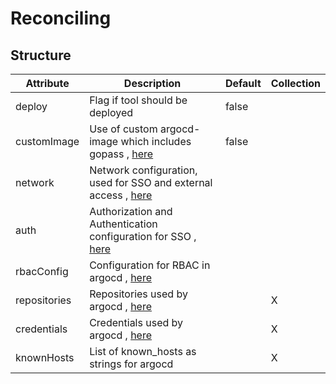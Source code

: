 # Reconciling 
 

## Structure 
 

| Attribute    | Description                                                                          | Default | Collection  |
| ------------ | ------------------------------------------------------------------------------------ | ------- | ----------  |
| deploy       | Flag if tool should be deployed                                                      |  false  |             |
| customImage  | Use of custom argocd-image which includes gopass , [here](CustomImage.md)            |  false  |             |
| network      | Network configuration, used for SSO and external access , [here](network/Network.md) |         |             |
| auth         | Authorization and Authentication configuration for SSO , [here](auth/Auth.md)        |         |             |
| rbacConfig   | Configuration for RBAC in argocd , [here](Rbac.md)                                   |         |             |
| repositories | Repositories used by argocd , [here](repository/Repository.md)                       |         | X           |
| credentials  | Credentials used by argocd , [here](repository/Repository.md)                        |         | X           |
| knownHosts   | List of known_hosts as strings for argocd                                            |         | X           |